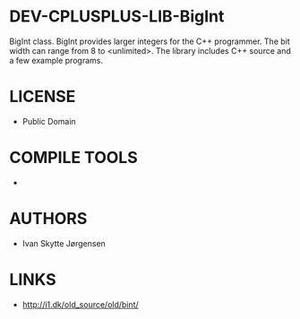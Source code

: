 DEV-CPLUSPLUS-LIB-BigInt
========================

BigInt class. BigInt provides larger integers for the C++ programmer. The bit width can range from 8 to &lt;unlimited>. The library  includes C++ source and a few example programs.

LICENSE
===============
* Public Domain

COMPILE TOOLS
===============
* 
 
AUTHORS
===============
* Ivan Skytte Jørgensen

LINKS
===============
* http://i1.dk/old_source/old/bint/

